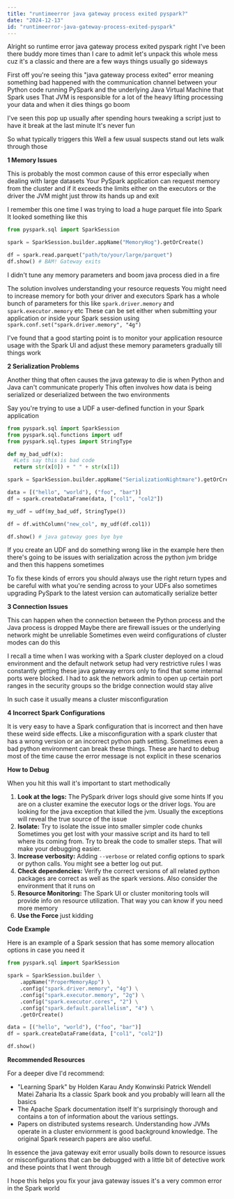 ```yaml
---
title: "runtimeerror java gateway process exited pyspark?"
date: "2024-12-13"
id: "runtimeerror-java-gateway-process-exited-pyspark"
---
```


Alright so runtime error java gateway process exited pyspark right I've been there buddy more times than I care to admit let's unpack this whole mess cuz it's a classic and there are a few ways things usually go sideways

First off you're seeing this "java gateway process exited" error meaning something bad happened with the communication channel between your Python code running PySpark and the underlying Java Virtual Machine that Spark uses That JVM is responsible for a lot of the heavy lifting processing your data and when it dies things go boom

I've seen this pop up usually after spending hours tweaking a script just to have it break at the last minute It's never fun

So what typically triggers this Well a few usual suspects stand out lets walk through those

**1 Memory Issues**

This is probably the most common cause of this error especially when dealing with large datasets Your PySpark application can request memory from the cluster and if it exceeds the limits either on the executors or the driver the JVM might just throw its hands up and exit

I remember this one time I was trying to load a huge parquet file into Spark It looked something like this

```python
from pyspark.sql import SparkSession

spark = SparkSession.builder.appName("MemoryHog").getOrCreate()

df = spark.read.parquet("path/to/your/large/parquet")
df.show() # BAM! Gateway exits
```
I didn't tune any memory parameters and boom java process died in a fire

The solution involves understanding your resource requests You might need to increase memory for both your driver and executors Spark has a whole bunch of parameters for this like `spark.driver.memory` and `spark.executor.memory` etc These can be set either when submitting your application or inside your Spark session using `spark.conf.set("spark.driver.memory", "4g")`

I've found that a good starting point is to monitor your application resource usage with the Spark UI and adjust these memory parameters gradually till things work

**2 Serialization Problems**

Another thing that often causes the java gateway to die is when Python and Java can't communicate properly This often involves how data is being serialized or deserialized between the two environments

Say you're trying to use a UDF a user-defined function in your Spark application

```python
from pyspark.sql import SparkSession
from pyspark.sql.functions import udf
from pyspark.sql.types import StringType

def my_bad_udf(x):
  #Lets say this is bad code
  return str(x[0]) + " " + str(x[1])

spark = SparkSession.builder.appName("SerializationNightmare").getOrCreate()

data = [("hello", "world"), ("foo", "bar")]
df = spark.createDataFrame(data, ["col1", "col2"])

my_udf = udf(my_bad_udf, StringType())

df = df.withColumn("new_col", my_udf(df.col1))

df.show() # java gateway goes bye bye

```

If you create an UDF and do something wrong like in the example here then there's going to be issues with serialization across the python jvm bridge and then this happens sometimes

To fix these kinds of errors you should always use the right return types and be careful with what you're sending across to your UDFs also sometimes upgrading PySpark to the latest version can automatically serialize better

**3 Connection Issues**

This can happen when the connection between the Python process and the Java process is dropped Maybe there are firewall issues or the underlying network might be unreliable Sometimes even weird configurations of cluster modes can do this

I recall a time when I was working with a Spark cluster deployed on a cloud environment and the default network setup had very restrictive rules I was constantly getting these java gateway errors only to find that some internal ports were blocked. I had to ask the network admin to open up certain port ranges in the security groups so the bridge connection would stay alive

In such case it usually means a cluster misconfiguration

**4 Incorrect Spark Configurations**

It is very easy to have a Spark configuration that is incorrect and then have these weird side effects. Like a misconfiguration with a spark cluster that has a wrong version or an incorrect python path setting. Sometimes even a bad python environment can break these things. These are hard to debug most of the time cause the error message is not explicit in these scenarios

**How to Debug**

When you hit this wall it's important to start methodically

1.  **Look at the logs:** The PySpark driver logs should give some hints If you are on a cluster examine the executor logs or the driver logs. You are looking for the java exception that killed the jvm. Usually the exceptions will reveal the true source of the issue
2.  **Isolate:** Try to isolate the issue into smaller simpler code chunks Sometimes you get lost with your massive script and its hard to tell where its coming from. Try to break the code to smaller steps. That will make your debugging easier.
3.  **Increase verbosity:** Adding `--verbose` or related config options to spark or python calls. You might see a better log out put.
4.  **Check dependencies:** Verify the correct versions of all related python packages are correct as well as the spark versions. Also consider the environment that it runs on
5.  **Resource Monitoring:** The Spark UI or cluster monitoring tools will provide info on resource utilization. That way you can know if you need more memory
6. **Use the Force** just kidding

**Code Example**

Here is an example of a Spark session that has some memory allocation options in case you need it

```python
from pyspark.sql import SparkSession

spark = SparkSession.builder \
    .appName("ProperMemoryApp") \
    .config("spark.driver.memory", "4g") \
    .config("spark.executor.memory", "2g") \
    .config("spark.executor.cores", "2") \
    .config("spark.default.parallelism", "4") \
    .getOrCreate()

data = [("hello", "world"), ("foo", "bar")]
df = spark.createDataFrame(data, ["col1", "col2"])

df.show()
```

**Recommended Resources**

For a deeper dive I'd recommend:

*   "Learning Spark" by Holden Karau Andy Konwinski Patrick Wendell Matei Zaharia Its a classic Spark book and you probably will learn all the basics
*   The Apache Spark documentation itself It's surprisingly thorough and contains a ton of information about the various settings.
*   Papers on distributed systems research. Understanding how JVMs operate in a cluster enviornment is good background knowledge. The original Spark research papers are also useful.

In essence the java gateway exit error usually boils down to resource issues or misconfigurations that can be debugged with a little bit of detective work and these points that I went through

I hope this helps you fix your java gateway issues it's a very common error in the Spark world
